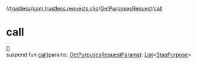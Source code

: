 //[trustless](../../../index.md)/[com.trustless.requests.cliq](../index.md)/[GetPurposesRequest](index.md)/[call](call.md)

# call

[]\
suspend fun [call](call.md)(params: [GetPurpusesRequestParams](../-get-purpuses-request-params/index.md)): [List](https://kotlinlang.org/api/latest/jvm/stdlib/kotlin.collections/-list/index.html)&lt;[StaqPurpose](../-staq-purpose/index.md)&gt;
